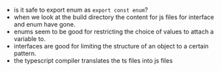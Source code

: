 - is it safe to export enum as ```export const enum```?
- when we look at the build directory the content for js files for interface and enum have gone.
- enums seem to be good for restricting the choice of values to attach a variable to.
- interfaces are good for limiting the structure of an object to a certain pattern.
- the typescript compiler translates the ts files into js files